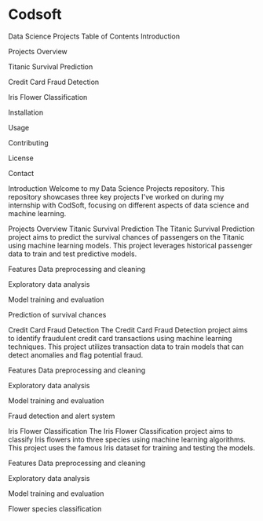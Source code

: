 # Codsoft
Data Science Projects
Table of Contents
Introduction

Projects Overview

Titanic Survival Prediction

Credit Card Fraud Detection

Iris Flower Classification

Installation

Usage

Contributing

License

Contact

Introduction
Welcome to my Data Science Projects repository. This repository showcases three key projects I've worked on during my internship with CodSoft, focusing on different aspects of data science and machine learning.

Projects Overview
Titanic Survival Prediction
The Titanic Survival Prediction project aims to predict the survival chances of passengers on the Titanic using machine learning models. This project leverages historical passenger data to train and test predictive models.

Features
Data preprocessing and cleaning

Exploratory data analysis

Model training and evaluation

Prediction of survival chances

Credit Card Fraud Detection
The Credit Card Fraud Detection project aims to identify fraudulent credit card transactions using machine learning techniques. This project utilizes transaction data to train models that can detect anomalies and flag potential fraud.

Features
Data preprocessing and cleaning

Exploratory data analysis

Model training and evaluation

Fraud detection and alert system

Iris Flower Classification
The Iris Flower Classification project aims to classify Iris flowers into three species using machine learning algorithms. This project uses the famous Iris dataset for training and testing the models.

Features
Data preprocessing and cleaning

Exploratory data analysis

Model training and evaluation

Flower species classification
